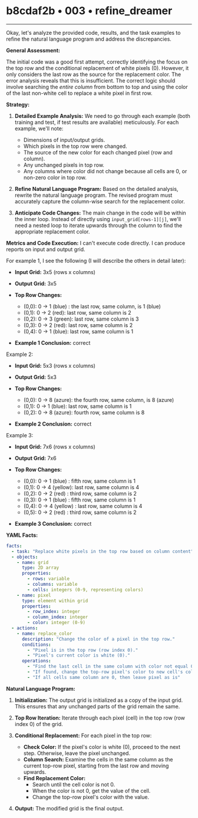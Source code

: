 # b8cdaf2b • 003 • refine_dreamer

---
Okay, let's analyze the provided code, results, and the task examples to refine the natural language program and address the discrepancies.

**General Assessment:**

The initial code was a good first attempt, correctly identifying the focus on the top row and the conditional replacement of white pixels (0). However, it only considers the last row as the source for the replacement color. The error analysis reveals that this is insufficient. The correct logic should involve searching the *entire column* from bottom to top and using the color of the last non-white cell to replace a white pixel in first row.

**Strategy:**

1.  **Detailed Example Analysis:** We need to go through each example (both training and test, if test results are available) meticulously. For each example, we'll note:
    *   Dimensions of input/output grids.
    *   Which pixels in the top row were changed.
    *   The source of the new color for each changed pixel (row and column).
    *   Any unchanged pixels in top row.
    *   Any columns where color did not change because all cells are 0, or non-zero color in top row.

2.  **Refine Natural Language Program:** Based on the detailed analysis, rewrite the natural language program. The revised program must accurately capture the column-wise search for the replacement color.

3.  **Anticipate Code Changes:** The main change in the code will be within the inner loop. Instead of directly using `input_grid[rows-1][j]`, we'll need a nested loop to iterate upwards through the column to find the appropriate replacement color.

**Metrics and Code Execution:**
I can't execute code directly.
I can produce reports on input and output grid.

For example 1, I see the following (I will describe the others in detail later):

*   **Input Grid:** 3x5 (rows x columns)
*   **Output Grid:** 3x5
*   **Top Row Changes:**
    *   (0,0): 0 -> 1 (blue) : the last row, same column, is 1 (blue)
    *   (0,1): 0 -> 2 (red): last row, same column is 2
    *   (0,2): 0 -> 3 (green): last row, same column is 3
    *   (0,3): 0 -> 2 (red): last row, same column is 2
    *   (0,4): 0 -> 1 (blue): last row, same column is 1

*   **Example 1 Conclusion:** correct

Example 2:

*   **Input Grid:** 5x3 (rows x columns)
*   **Output Grid:** 5x3
*   **Top Row Changes:**
    *   (0,0): 0 -> 8 (azure): the fourth row, same column, is 8 (azure)
    *   (0,1): 0 -> 1 (blue): last row, same column is 1
    *   (0,2): 0 -> 8 (azure): fourth row, same column is 8

*   **Example 2 Conclusion:** correct

Example 3:

*   **Input Grid:** 7x6 (rows x columns)
*   **Output Grid:** 7x6
*   **Top Row Changes:**
    *   (0,0): 0 -> 1 (blue) : fifth row, same column is 1
    *   (0,1): 0 -> 4 (yellow): last row, same column is 4
    *   (0,2): 0 -> 2 (red) : third row, same column is 2
    *   (0,3): 0 -> 1 (blue) : fifth row, same column is 1
    *   (0,4): 0 -> 4 (yellow) : last row, same column is 4
    *   (0,5): 0 -> 2 (red) : third row, same column is 2
    
*   **Example 3 Conclusion:** correct

**YAML Facts:**

```yaml
facts:
  - task: "Replace white pixels in the top row based on column content"
  - objects:
    - name: grid
      type: 2D array
      properties:
        - rows: variable
        - columns: variable
        - cells: integers (0-9, representing colors)
    - name: pixel
      type: element within grid
      properties:
        - row_index: integer
        - column_index: integer
        - color: integer (0-9)
  - actions:
    - name: replace_color
      description: "Change the color of a pixel in the top row."
      conditions:
        - "Pixel is in the top row (row index 0)."
        - "Pixel's current color is white (0)."
      operations:
        - "Find the last cell in the same column with color not equal 0, starting from bottom, if available"
        - "If found, change the top-row pixel's color to new cell's color."
        - "If all cells same column are 0, then leave pixel as is"

```

**Natural Language Program:**

1.  **Initialization:** The output grid is initialized as a copy of the input grid. This ensures that any unchanged parts of the grid remain the same.

2.  **Top Row Iteration:** Iterate through each pixel (cell) in the top row (row index 0) of the grid.

3.  **Conditional Replacement:** For each pixel in the top row:
    *   **Check Color:** If the pixel's color is white (0), proceed to the next step. Otherwise, leave the pixel unchanged.
    *   **Column Search:** Examine the cells in the same column as the current top-row pixel, starting from the last row and moving upwards.
    *   **Find Replacement Color:**
        *   Search until the cell color is not 0.
        *   When the color is not 0, get the value of the cell.
        *   Change the top-row pixel's color with the value.

4.  **Output:** The modified grid is the final output.

